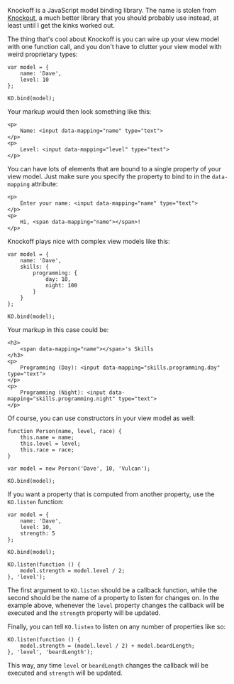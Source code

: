 Knockoff is a JavaScript model binding library. The name is stolen from [Knockout](http://knockoutjs.com), a much better library that you should probably use instead, at least until I get the kinks worked out.

The thing that's cool about Knockoff is you can wire up your view model with one function call, and you don't have to clutter your view model with weird proprietary types:

    var model = {
        name: 'Dave',
        level: 10
    };
    
    KO.bind(model);

Your markup would then look something like this:

    <p>
        Name: <input data-mapping="name" type="text">
    </p>
    <p>
        Level: <input data-mapping="level" type="text">
    </p>

You can have lots of elements that are bound to a single property of your view model. Just make sure you specify the property to bind to in the `data-mapping` attribute:

    <p>
        Enter your name: <input data-mapping="name" type="text">
    </p>
    <p>
        Hi, <span data-mapping="name"></span>!
    </p>

Knockoff plays nice with complex view models like this:

    var model = {
        name: 'Dave',
        skills: {
            programming: {
                day: 10,
                night: 100
            }
        }
    };
    
    KO.bind(model);

Your markup in this case could be:

    <h3>
        <span data-mapping="name"></span>'s Skills
    </h3>
    <p>
        Programming (Day): <input data-mapping="skills.programming.day" type="text">
    </p>
    <p>
        Programming (Night): <input data-mapping="skills.programming.night" type="text">
    </p>

Of course, you can use constructors in your view model as well:

    function Person(name, level, race) {
        this.name = name;
        this.level = level;
        this.race = race;
    }
    
    var model = new Person('Dave', 10, 'Vulcan');
    
    KO.bind(model);

If you want a property that is computed from another property, use the `KO.listen` function:

    var model = {
        name: 'Dave',
        level: 10,
        strength: 5
    };
    
    KO.bind(model);
    
    KO.listen(function () {
        model.strength = model.level / 2;
    }, 'level');

The first argument to `KO.listen` should be a callback function, while the second should be the name of a property to listen for changes on. In the example above, whenever the `level` property changes the callback will be executed and the `strength` property will be updated.

Finally, you can tell `KO.listen` to listen on any number of properties like so:

    KO.listen(function () {
        model.strength = (model.level / 2) + model.beardLength;
    }, 'level', 'beardLength');

This way, any time `level` or `beardLength` changes the callback will be executed and `strength` will be updated.
